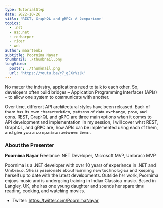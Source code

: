 ```yaml
---
type: TutorialStep
date: 2022-10-26
title: 'REST, GraphQL and gRPC: A Comparison'
topics:
  - .net
  - asp.net
  - resharper
  - rider
  - web
author: maartenba
subtitle: Poornima Nayar
thumbnail: ./thumbnail.png
longVideo:
  poster: ./thumbnail.png
  url: 'https://youtu.be/y7_gJXrVzLk'
---
```


No matter the industry, applications need to talk to each other. So, developers often build bridges – Application Programming Interfaces (APIs) – to allow one system to communicate with another.

Over time, different API architectural styles have been released. Each of them has its own characteristics, patterns of data exchange, pros, and cons. REST, GraphQL and gRPC are three main options when it comes to API development and implementation. In my session, I will cover what REST, GraphQL, and gRPC are, how APIs can be implemented using each of them, and give you a comparison between them.

### About the Presenter

**Poornima Nayar** Freelance .NET Developer, Microsoft MVP, Umbraco MVP

Poornima is a .NET developer with over 10 years of experience in .NET and Umbraco. She is passionate about learning new technologies and keeping herself up to date with the latest developments. Outside her work, Poornima enjoys music and is undergoing training in Indian Classical music. Based in Langley, UK, she has one young daughter and spends her spare time reading, cooking, and watching movies.

* Twitter: https://twitter.com/PoornimaNayar

